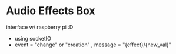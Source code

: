 # Audio Effects Box

interface w/ raspberry pi :D
- using socketIO
- event = "change" or "creation" , message = "{effect}/{new_val}"
